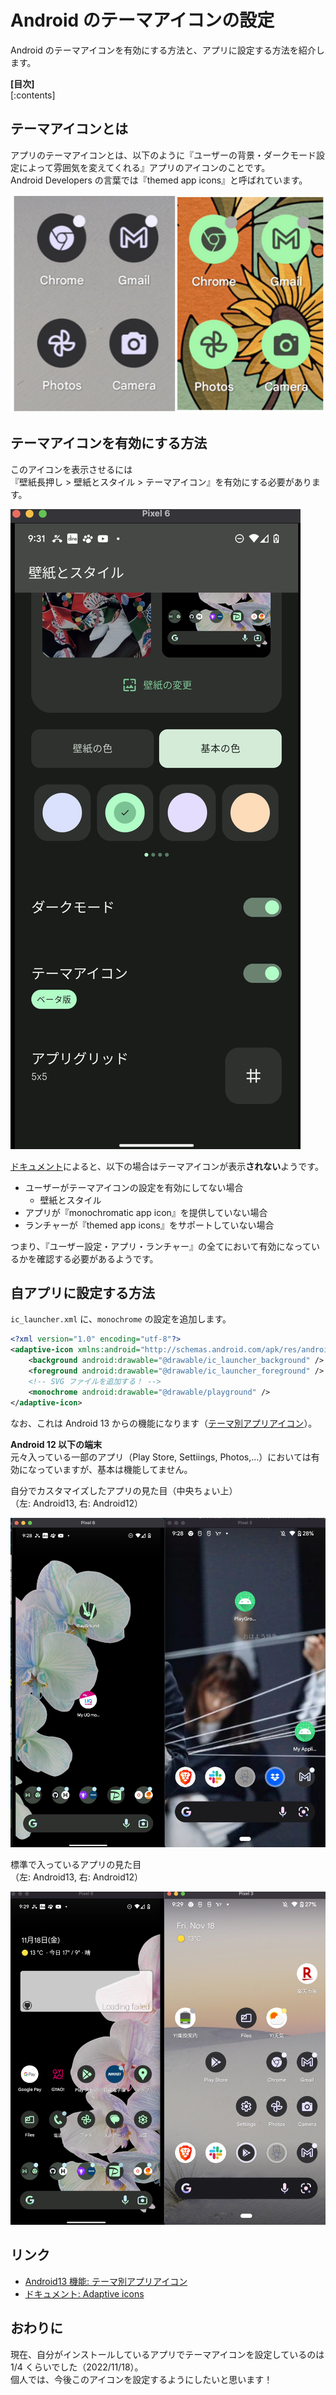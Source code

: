 # Android のテーマアイコンの設定

Android のテーマアイコンを有効にする方法と、アプリに設定する方法を紹介します。

**[目次]**  
[:contents]

## テーマアイコンとは

アプリのテーマアイコンとは、以下のように『ユーザーの背景・ダークモード設定によって雰囲気を変えてくれる』アプリのアイコンのことです。  
Android Developers の言葉では『themed app icons』と呼ばれています。

![](img/themed_app_icons.png)

## テーマアイコンを有効にする方法

このアイコンを表示させるには  
『壁紙長押し > 壁紙とスタイル > テーマアイコン』を有効にする必要があります。

![](img/themed_icons_setting.png)

[ドキュメント](https://developer.android.com/develop/ui/views/launch/icon_design_adaptive)によると、以下の場合はテーマアイコンが表示**されない**ようです。

- ユーザーがテーマアイコンの設定を有効にしてない場合
  - 壁紙とスタイル
- アプリが『monochromatic app icon』を提供していない場合
- ランチャーが『themed app icons』をサポートしていない場合

つまり、『ユーザー設定・アプリ・ランチャー』の全てにおいて有効になっているかを確認する必要があるようです。

## 自アプリに設定する方法

`ic_launcher.xml` に、`monochrome` の設定を追加します。

```xml
<?xml version="1.0" encoding="utf-8"?>
<adaptive-icon xmlns:android="http://schemas.android.com/apk/res/android">
    <background android:drawable="@drawable/ic_launcher_background" />
    <foreground android:drawable="@drawable/ic_launcher_foreground" />
    <!-- SVG ファイルを追加する！ -->
    <monochrome android:drawable="@drawable/playground" />
</adaptive-icon>
```

なお、これは Android 13 からの機能になります（[テーマ別アプリアイコン](https://developer.android.com/about/versions/13/features?hl=ja#themed-app-icons)）。

**Android 12 以下の端末**  
元々入っている一部のアプリ（Play Store, Settiings, Photos,...）においては有効になっていますが、基本は機能してません。

自分でカスタマイズしたアプリの見た目（中央ちょい上）  
（左: Android13, 右: Android12）

![](img/monochrome_icons.png)

標準で入っているアプリの見た目  
（左: Android13, 右: Android12）

![](img/themed_icons.png)

## リンク

- [Android13 機能: テーマ別アプリアイコン](https://developer.android.com/about/versions/13/features?hl=ja#themed-app-icons)
- [ドキュメント: Adaptive icons](https://developer.android.com/develop/ui/views/launch/icon_design_adaptive)

## おわりに

現在、自分がインストールしているアプリでテーマアイコンを設定しているのは 1/4 くらいでした（2022/11/18）。  
個人では、今後このアイコンを設定するようにしたいと思います！
